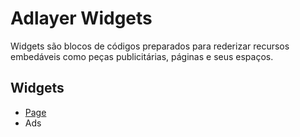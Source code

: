 
# Adlayer Widgets

Widgets são blocos de códigos preparados para rederizar recursos embedáveis como peças publicitárias, páginas e seus espaços.

## Widgets
* [Page](https://github.com/adlayer/javascript-api/blob/master/docs/pages.md)
* Ads